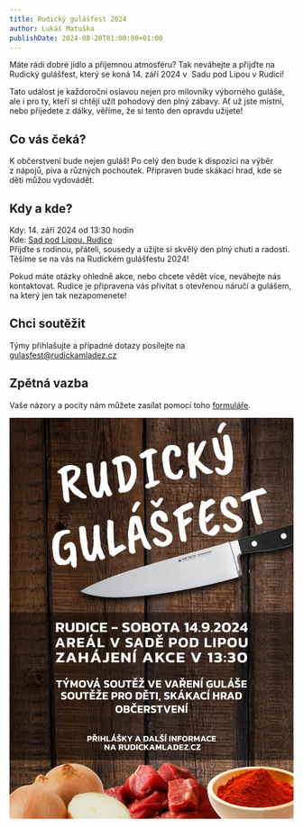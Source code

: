 ```yaml
---
title: Rudický gulášfest 2024
author: Lukáš Matuška
publishDate: 2024-08-20T01:00:00+01:00
---
```


Máte rádi dobré jídlo a&nbsp;příjemnou atmosféru?
Tak neváhejte a&nbsp;přijďte na Rudický gulášfest, který se koná 14. září 2024 v&nbsp; Sadu pod Lipou v&nbsp;Rudici!

Tato událost je každoroční oslavou nejen pro milovníky výborného guláše, ale i&nbsp;pro ty, kteří si chtějí užít pohodový den plný zábavy. Ať už jste místní, nebo přijedete z dálky, věříme, že si tento den opravdu užijete!

## Co vás čeká?

K občerstvení bude nejen guláš! Po celý den bude k dispozici na výběr z&nbsp;nápojů, piva a&nbsp;různých pochoutek.
Připraven bude skákací hrad, kde se děti můžou vydovádět.

## Kdy a&nbsp;kde?

Kdy: 14. září 2024 od 13:30 hodin \
Kde: [Sad pod Lipou, Rudice](https://maps.app.goo.gl/QGH1P454LLb2iRHo7) \
Přijďte s rodinou, přáteli, sousedy a&nbsp;užijte si skvělý den plný chutí a&nbsp;radosti. Těšíme se na vás na Rudickém gulášfestu 2024!

Pokud máte otázky ohledně akce, nebo chcete vědět více, neváhejte nás kontaktovat. Rudice je připravena vás přivítat s otevřenou náručí a&nbsp;gulášem, na který jen tak nezapomenete!

## Chci soutěžit

Týmy přihlašujte a případné dotazy posílejte na [gulasfest@rudickamladez.cz](mailto:gulasfest@rudickamladez.cz?subject=Přihláška%20‒%20Rudický%20gulášfest%202024)

## Zpětná vazba

Vaše názory a&nbsp;pocity nám můžete zasílat pomocí toho [formuláře](https://forms.gle/MPK7on1awET3qTEm7).

![Plakát](images/poster.jpg)
